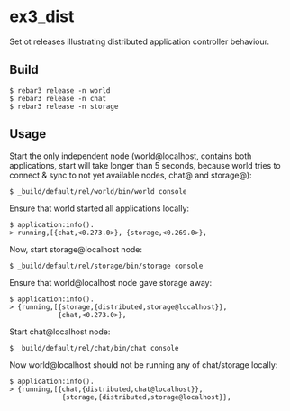ex3_dist
=====

Set ot releases illustrating distributed application controller behaviour.

Build
-----

    $ rebar3 release -n world
    $ rebar3 release -n chat
    $ rebar3 release -n storage
    
Usage
-----
Start the only independent node (world@localhost, contains both 
applications, start will take longer than 5 seconds, because world
tries to connect & sync to not yet available nodes, chat@ and storage@):

    $ _build/default/rel/world/bin/world console

Ensure that world started all applications locally:

    $ application:info().
    > running,[{chat,<0.273.0>}, {storage,<0.269.0>},
    
Now, start storage@localhost node:

    $ _build/default/rel/storage/bin/storage console

Ensure that world@localhost node gave storage away:

    $ application:info().
    > {running,[{storage,{distributed,storage@localhost}},
                {chat,<0.273.0>},

Start chat@localhost node:

    $ _build/default/rel/chat/bin/chat console

Now world@localhost should not be running any of chat/storage locally:

    $ application:info().
    > {running,[{chat,{distributed,chat@localhost}}, 
                 {storage,{distributed,storage@localhost}},
